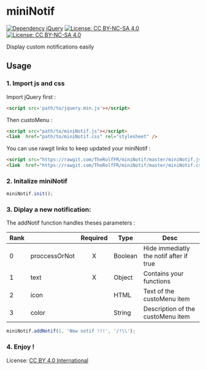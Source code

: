 # miniNotif
[![Dependency jQuery](https://img.shields.io/badge/Dependency-jQuery-red.svg)](https://jquery.com/)
[![License: CC BY-NC-SA 4.0](https://img.shields.io/badge/License-CC%20BY--NC--SA%204.0-lightgrey.svg)](https://creativecommons.org/licenses/by-nc-sa/4.0/)
[![License: CC BY-NC-SA 4.0](https://licensebuttons.net/l/by-nc-sa/4.0/80x15.png)](https://creativecommons.org/licenses/by-nc-sa/4.0/)

Display custom notifications easily

## Usage

### 1. Import js and css

Import jQuery first :
```html
<script src='path/to/jquery.min.js'></script>
```
Then custoMenu :
```html
<script src="path/to/miniNotif.js"></script>
<link  href="path/to/miniNotif.css" rel="stylesheet" />
```
You can use rawgit links to keep updated your miniNotif :
```html
<script src="https://rawgit.com/TheRolfFR/miniNotif/master/miniNotif.js"></script>
<link  href="https://rawgit.com/TheRolfFR/miniNotif/master/miniNotif.css" rel="stylesheet" />
```

### 2. Initalize miniNotif

```javascript
miniNotif.init();
```

### 3. Diplay a new notification:

The addNotif function handles theses parameters :

|Rank|              | Required | Type    | Desc                                    |
| - | ------------- |:--------:|-------- | --------------------------------------- |
|0  | proccessOrNot | X        | Boolean | Hide immediatly the notif after if true |
|1  | text          | X        | Object  | Contains your functions                 |
|2  | icon          |          | HTML    | Text of the custoMenu item              |
|3  | color         |          | String  | Description of the custoMenu item       |
```javascript
miniNotif.addNotif(1, 'New notif !!!', '/!\\');
```

### 4. Enjoy !


License: <a href="http://creativecommons.org/licenses/by-nc-sa/4.0/">CC BY 4.0 International</a>
